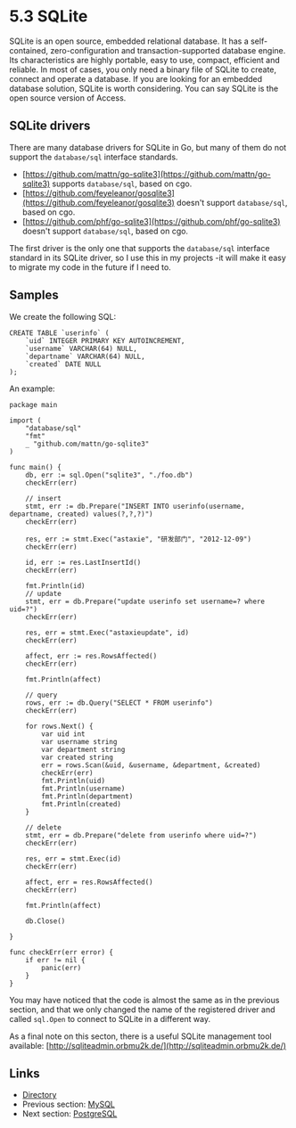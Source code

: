 # 5.3 SQLite

SQLite is an open source, embedded relational database. It has a self-contained, zero-configuration and transaction-supported database engine. Its characteristics are highly portable, easy to use, compact, efficient and reliable. In most of cases, you only need a binary file of SQLite to create, connect and operate a database. If you are looking for an embedded database solution, SQLite is worth considering. You can say SQLite is the open source version of Access.

## SQLite drivers

There are many database drivers for SQLite in Go, but many of them do not support the `database/sql` interface standards.

- [https://github.com/mattn/go-sqlite3](https://github.com/mattn/go-sqlite3) supports `database/sql`, based on cgo.
- [https://github.com/feyeleanor/gosqlite3](https://github.com/feyeleanor/gosqlite3) doesn't support `database/sql`, based on cgo.
- [https://github.com/phf/go-sqlite3](https://github.com/phf/go-sqlite3) doesn't support `database/sql`, based on cgo.

The first driver is the only one that supports the `database/sql` interface standard in its SQLite driver, so I use this in my projects -it will make it easy to migrate my code in the future if I need to.

## Samples

We create the following SQL:

	CREATE TABLE `userinfo` (
	    `uid` INTEGER PRIMARY KEY AUTOINCREMENT,
	    `username` VARCHAR(64) NULL,
	    `departname` VARCHAR(64) NULL,
	    `created` DATE NULL
	);

An example:

	package main
	
	import (
	    "database/sql"
	    "fmt"
	    _ "github.com/mattn/go-sqlite3"
	)
	
	func main() {
	    db, err := sql.Open("sqlite3", "./foo.db")
	    checkErr(err)
	
	    // insert
	    stmt, err := db.Prepare("INSERT INTO userinfo(username, departname, created) values(?,?,?)")
	    checkErr(err)
	
	    res, err := stmt.Exec("astaxie", "研发部门", "2012-12-09")
	    checkErr(err)
	
	    id, err := res.LastInsertId()
	    checkErr(err)
	
	    fmt.Println(id)
	    // update
	    stmt, err = db.Prepare("update userinfo set username=? where uid=?")
	    checkErr(err)
	
	    res, err = stmt.Exec("astaxieupdate", id)
	    checkErr(err)
	
	    affect, err := res.RowsAffected()
	    checkErr(err)
	
	    fmt.Println(affect)
	
	    // query
	    rows, err := db.Query("SELECT * FROM userinfo")
	    checkErr(err)
	
	    for rows.Next() {
	        var uid int
	        var username string
	        var department string
	        var created string
	        err = rows.Scan(&uid, &username, &department, &created)
	        checkErr(err)
	        fmt.Println(uid)
	        fmt.Println(username)
	        fmt.Println(department)
	        fmt.Println(created)
	    }
	
	    // delete
	    stmt, err = db.Prepare("delete from userinfo where uid=?")
	    checkErr(err)
	
	    res, err = stmt.Exec(id)
	    checkErr(err)
	
	    affect, err = res.RowsAffected()
	    checkErr(err)
	
	    fmt.Println(affect)
	
	    db.Close()
	
	}
	
	func checkErr(err error) {
	    if err != nil {
	        panic(err)
	    }
	}

You may have noticed that the code is almost the same as in the previous section, and that we only changed the name of the registered driver and called `sql.Open` to connect to SQLite in a different way.

As a final note on this secton, there is a useful SQLite management tool available: [http://sqliteadmin.orbmu2k.de/](http://sqliteadmin.orbmu2k.de/)

## Links

- [Directory](preface.md)
- Previous section: [MySQL](05.2.md)
- Next section: [PostgreSQL](05.4.md)
